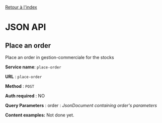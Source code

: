 [Retour à l'index](index.md)

# JSON API

## Place an order
Place an order in gestion-commerciale for the stocks

**Service name**: `place-order`

**URL** : `place-order`

**Method** : `POST`

**Auth required** : NO

**Query Parameters** : order : *JsonDocument containing order's parameters*

**Content examples:** Not done yet.